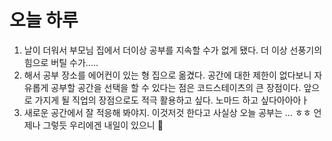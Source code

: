 # 오늘 하루

1. 날이 더워서 부모님 집에서 더이상 공부를 지속할 수가 없게 됐다. 더 이상 선풍기의 힘으로 버틸 수가.....
2. 해서 공부 장소를 에어컨이 있는 형 집으로 옮겼다. 공간에 대한 제한이 없다보니 자유롭게 공부할 공간을 선택을 할 수 있다는 점은 코드스테이츠의 큰 장점이다. 앞으로 가지게 될 직업의 장점으로도 적극 활용하고 싶다. 노마드 하고 싶다아아아ㅏ 
3. 새로운 공간에서 잘 적응해 봐야지. 이것저것 한다고 사실상 오늘 공부는 ... ㅎㅎ 언제나 그렇듯 우리에겐 내일이 있으니 🤣